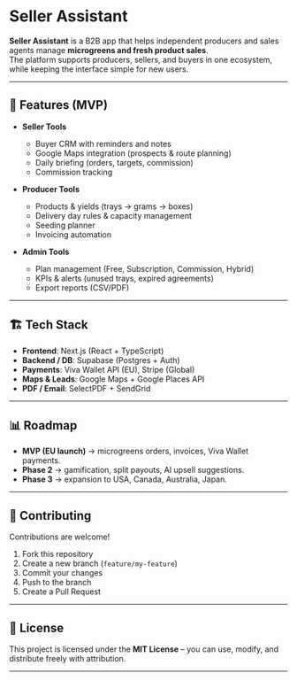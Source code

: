 # Seller Assistant

**Seller Assistant** is a B2B app that helps independent producers and sales agents manage **microgreens and fresh product sales**.  
The platform supports producers, sellers, and buyers in one ecosystem, while keeping the interface simple for new users.

---

## 🌟 Features (MVP)

- **Seller Tools**
  - Buyer CRM with reminders and notes
  - Google Maps integration (prospects & route planning)
  - Daily briefing (orders, targets, commission)
  - Commission tracking

- **Producer Tools**
  - Products & yields (trays → grams → boxes)
  - Delivery day rules & capacity management
  - Seeding planner
  - Invoicing automation

- **Admin Tools**
  - Plan management (Free, Subscription, Commission, Hybrid)
  - KPIs & alerts (unused trays, expired agreements)
  - Export reports (CSV/PDF)

---

## 🏗 Tech Stack

- **Frontend**: Next.js (React + TypeScript)  
- **Backend / DB**: Supabase (Postgres + Auth)  
- **Payments**: Viva Wallet API (EU), Stripe (Global)  
- **Maps & Leads**: Google Maps + Google Places API  
- **PDF / Email**: SelectPDF + SendGrid  

---

## 📊 Roadmap

- **MVP (EU launch)** → microgreens orders, invoices, Viva Wallet payments.  
- **Phase 2** → gamification, split payouts, AI upsell suggestions.  
- **Phase 3** → expansion to USA, Canada, Australia, Japan.  

---

## 🤝 Contributing

Contributions are welcome!  
1. Fork this repository  
2. Create a new branch (`feature/my-feature`)  
3. Commit your changes  
4. Push to the branch  
5. Create a Pull Request  

---

## 📜 License

This project is licensed under the **MIT License** – you can use, modify, and distribute freely with attribution.

---

